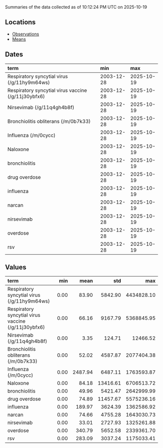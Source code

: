 Summaries of the data collected as of 10:12:24 PM UTC on 2025-10-19

## Locations

* [Observations](https://github.com/DISSC-yale/gtrends_collection/blob/main/summaries/observations.csv)
* [Means](https://github.com/DISSC-yale/gtrends_collection/blob/main/summaries/means.csv)

## Dates

| term                                                | min        | max        |
|:----------------------------------------------------|:-----------|:-----------|
| Respiratory syncytial virus (/g/11hy9m64ws)         | 2003-12-28 | 2025-10-19 |
| Respiratory syncytial virus vaccine (/g/11j30ybfx6) | 2003-12-28 | 2025-10-19 |
| Nirsevimab (/g/11q4gh4b8f)                          | 2003-12-28 | 2025-10-19 |
| Bronchiolitis obliterans (/m/0b7k33)                | 2003-12-28 | 2025-10-19 |
| Influenza (/m/0cycc)                                | 2003-12-28 | 2025-10-19 |
| Naloxone                                            | 2003-12-28 | 2025-10-19 |
| bronchiolitis                                       | 2003-12-28 | 2025-10-19 |
| drug overdose                                       | 2003-12-28 | 2025-10-19 |
| influenza                                           | 2003-12-28 | 2025-10-19 |
| narcan                                              | 2003-12-28 | 2025-10-19 |
| nirsevimab                                          | 2003-12-28 | 2025-10-19 |
| overdose                                            | 2003-12-28 | 2025-10-19 |
| rsv                                                 | 2003-12-28 | 2025-10-19 |

## Values

| term                                                |   min |    mean |      std |        max |
|:----------------------------------------------------|------:|--------:|---------:|-----------:|
| Respiratory syncytial virus (/g/11hy9m64ws)         |  0.00 |   83.90 |  5842.90 | 4434828.10 |
| Respiratory syncytial virus vaccine (/g/11j30ybfx6) |  0.00 |   66.16 |  9167.79 | 5368845.95 |
| Nirsevimab (/g/11q4gh4b8f)                          |  0.00 |    3.35 |   124.71 |   12466.52 |
| Bronchiolitis obliterans (/m/0b7k33)                |  0.00 |   52.02 |  4587.87 | 2077404.38 |
| Influenza (/m/0cycc)                                |  0.00 | 2487.94 |  6487.11 | 1763593.87 |
| Naloxone                                            |  0.00 |   84.18 | 13416.61 | 6706513.72 |
| bronchiolitis                                       |  0.00 |   49.96 |  5421.47 | 2642999.99 |
| drug overdose                                       |  0.00 |   74.89 | 11457.67 | 5575236.16 |
| influenza                                           |  0.00 |  189.97 |  3624.39 | 1362586.92 |
| narcan                                              |  0.00 |   74.66 |  4755.28 | 1643030.73 |
| nirsevimab                                          |  0.00 |   33.01 |  2727.93 | 1325261.88 |
| overdose                                            |  0.00 |  340.79 |  5652.58 | 2339361.70 |
| rsv                                                 |  0.00 |  283.09 |  3037.24 | 1175033.41 |
